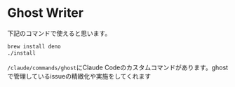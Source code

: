 # Ghost Writer

下記のコマンドで使えると思います。

```sh
brew install deno
./install
```

`/claude/commands/ghost`にClaude Codeのカスタムコマンドがあります。ghostで管理しているissueの精緻化や実施をしてくれます

